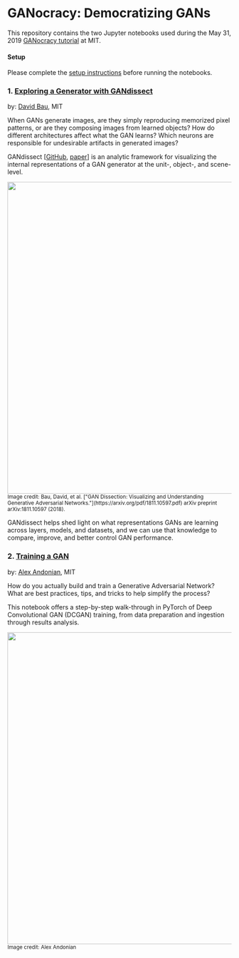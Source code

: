 # GANocracy: Democratizing GANs



This repository contains the two Jupyter notebooks used during the May 31, 2019 [GANocracy tutorial](http://ganocracy.csail.mit.edu/tutorial/tutorial.html) at MIT.

#### Setup
Please complete the [setup instructions](http://ganocracy.csail.mit.edu/tutorial/setup.html) before running the notebooks.

### 1. [Exploring a Generator with GANdissect](gandissect)
by: [David Bau](https://people.csail.mit.edu/davidbau/home/), MIT

When GANs generate images, are they simply reproducing memorized pixel patterns, or are they composing images from learned objects? How do different architectures affect what the GAN learns? Which neurons are responsible for undesirable artifacts in generated images?

GANdissect [[GitHub](https://github.com/CSAILVision/gandissect), [paper](https://arxiv.org/pdf/1811.10597.pdf)] is an analytic framework for visualizing the internal representations of a GAN generator at the unit-, object-, and scene-level.

<img src="gandissect/assets/GANdissect.jpg" width="700" height="700">
<sup>Image credit: Bau, David, et al. ["GAN Dissection: Visualizing and Understanding Generative Adversarial Networks."](https://arxiv.org/pdf/1811.10597.pdf) arXiv preprint arXiv:1811.10597 (2018).</sup>

GANdissect helps shed light on what representations GANs are learning across layers, models, and datasets, and we can use that knowledge to compare, improve, and better control GAN performance.

### 2. [Training a GAN](gan_training)
by: [Alex Andonian](https://www.alexandonian.com/), MIT

How do you actually build and train a Generative Adversarial Network? What are best practices, tips, and tricks to help simplify the process? 

This notebook offers a step-by-step walk-through in PyTorch of Deep Convolutional GAN (DCGAN) training, from data preparation and ingestion through results analysis.

<img src="gan_training/assets/dcgan_progress.gif" width="700" height="700">
<sup>Image credit: Alex Andonian</sup>
